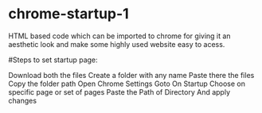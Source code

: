 # chrome-startup-1
HTML based code which can be imported to chrome for giving it an aesthetic look and make some highly used website easy to acess.

#Steps to set startup page:

Download both the files
Create a folder with any name
Paste there the files 
Copy the folder path
Open Chrome Settings 
Goto On Startup
Choose on specific page or set of pages
Paste the Path of Directory
And apply changes
